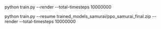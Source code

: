 



python train.py --render --total-timesteps 10000000



python train.py --resume trained_models_samurai/ppo_samurai_final.zip --render --total-timesteps 10000000